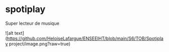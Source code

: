 # spotiplay
Super lecteur de musique 

![alt text](https://github.com/HeloiseLafargue/ENSEEIHT/blob/main/S6/TOB/Spotiplay project/image.png?raw=true)
